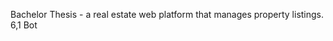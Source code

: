 Bachelor Thesis - a real estate web platform that manages property listings.                                                                6,1 Bot                                                                                                         
